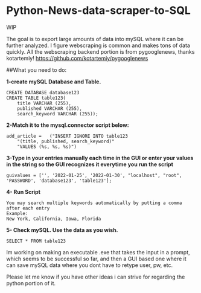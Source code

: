 # Python-News-data-scraper-to-SQL
WIP

The goal is to export large amounts of data into mySQL where it can be further analyzed.
I figure webscraping is common and makes tons of data quickly.
All the webscraping backend portion is from pygooglenews, thanks kotartemiy!
https://github.com/kotartemiy/pygooglenews


##What you need to do:


**1-create mySQL Database and Table.**

    CREATE DATABASE database123 
    CREATE TABLE table123(
        title VARCHAR (255),
        published VARCHAR (255),
        search_keyword VARCHAR (255));



**2-Match it to the mysql.connector script below:**

    add_article =   ("INSERT IGNORE INTO table123
        "(title, published, search_keyword)" 
        "VALUES (%s, %s, %s)")               
  


**3-Type in your entries manually each time in the GUI or enter your values in the string 
    so the GUI recognizes it everytime you run the script**
    
    guivalues = ['', '2022-01-25', '2022-01-30', "localhost", "root", 'PASSWORD', 'database123', 'table123'];

    
    
    
**4- Run Script**

    You may search multiple keywords automatically by putting a comma after each entry
    Example:
    New York, California, Iowa, Florida

**5- Check mySQL. Use the data as you wish.**

    SELECT * FROM table123






Im working on making an executable .exe that takes the input in a prompt, which seems to be successful so far, 
and then a GUI based one where it can save mySQL data where you dont have to retype user, pw, etc.

Please let me know if you have other ideas i can strive for regarding the python portion of it.


    
